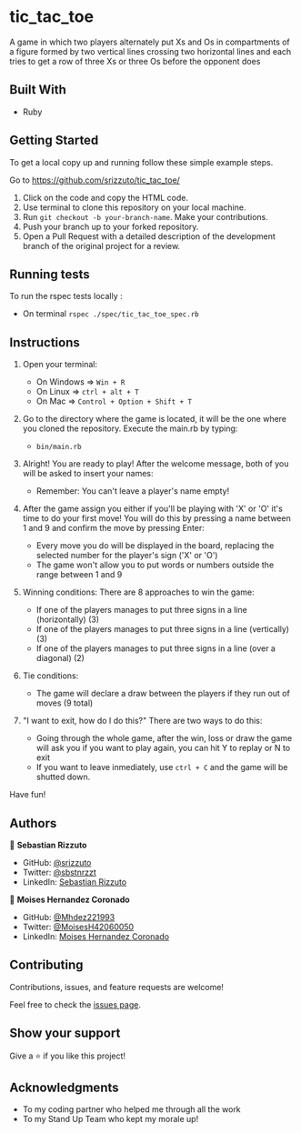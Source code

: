 # tic_tac_toe

A game in which two players alternately put Xs and Os in compartments of a figure formed by two vertical lines crossing two horizontal lines and each tries to get a row of three Xs or three Os before the opponent does 
## Built With

- Ruby

## Getting Started

To get a local copy up and running follow these simple example steps.

Go to https://github.com/srizzuto/tic_tac_toe/

1. Click on the code and copy the HTML code.
2. Use terminal to clone this repository on your local machine.
3. Run <code>git checkout -b your-branch-name</code>. Make your contributions.
4. Push your branch up to your forked repository.
5. Open a Pull Request with a detailed description of the development branch of the original project for a review.

## Running tests

To run the rspec tests locally :

- On terminal <code>rspec ./spec/tic_tac_toe_spec.rb</code> 


## Instructions

1) Open your terminal:
    - On Windows => <code>Win + R</code>
    - On Linux => <code>ctrl + alt + T</code>
    - On Mac => <code>Control + Option + Shift + T</code>

2) Go to the directory where the game is located, it will be the one where you cloned the repository. Execute the main.rb by typing:
    - <code>bin/main.rb</code>

3) Alright! You are ready to play! After the welcome message, both of you will be asked to insert your names:
    - Remember: You can't leave a player's name empty!

4) After the game assign you either if you'll be playing with 'X' or 'O' it's time to do your first move! You will do this by pressing a name between 1 and 9 and confirm the move by pressing Enter:
    - Every move you do will be displayed in the board, replacing the selected number for the player's sign ('X' or 'O')
    - The game won't allow you to put words or numbers outside the range between 1 and 9

5) Winning conditions:
    There are 8 approaches to win the game:
    - If one of the players manages to put three signs in a line (horizontally) (3)
    - If one of the players manages to put three signs in a line (vertically) (3)
    - If one of the players manages to put three signs in a line (over a diagonal) (2)

6) Tie conditions:
    - The game will declare a draw between the players if they run out of moves (9 total)

7) "I want to exit, how do I do this?"
    There are two ways to do this:
    - Going through the whole game, after the win, loss or draw the game will ask you if you want to play again, you can hit Y to replay or N to exit
    - If you want to leave inmediately, use <code>ctrl + C</code> and the game will be shutted down.


Have fun!

## Authors

👤 **Sebastian Rizzuto**

- GitHub: [@srizzuto](https://github.com/srizzuto)
- Twitter: [@sbstnrzzt](https://twitter.com/sbstnrzzt)
- LinkedIn: [Sebastian Rizzuto](https://www.linkedin.com/in/srizzuto/)


👤 **Moises Hernandez Coronado** 

- GitHub: [@Mhdez221993](https://github.com/Mhdez221993) 
- Twitter: [@MoisesH42060050](https://twitter.com/MoisesH42060050) 
- LinkedIn: [Moises Hernandez Coronado](https://www.linkedin.com/in/moises-hernandez-9bbb17145/) 

## Contributing

Contributions, issues, and feature requests are welcome!

Feel free to check the [issues page](https://github.com/srizzuto/bubble-sort/issues).

## Show your support

Give a ⭐️ if you like this project!

## Acknowledgments

- To my coding partner who helped me through all the work
- To my Stand Up Team who kept my morale up!
